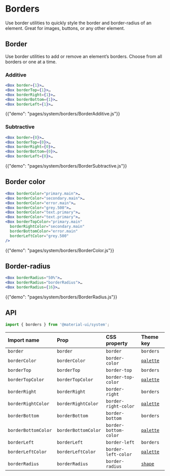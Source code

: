 # Borders

<p class="description">Use border utilities to quickly style the border and border-radius of an element. Great for images, buttons, or any other element.</p>

## Border

Use border utilities to add or remove an element’s borders. Choose from all borders or one at a time.

### Additive

```jsx
<Box border={1}>…
<Box borderTop={1}>…
<Box borderRight={1}>…
<Box borderBottom={1}>…
<Box borderLeft={1}>…
```

{{"demo": "pages/system/borders/BorderAdditive.js"}}

### Subtractive

```jsx
<Box border={0}>…
<Box borderTop={0}>…
<Box borderRight={0}>…
<Box borderBottom={0}>…
<Box borderLeft={0}>…
```

{{"demo": "pages/system/borders/BorderSubtractive.js"}}

## Border color

```jsx
<Box borderColor="primary.main">…
<Box borderColor="secondary.main">…
<Box borderColor="error.main">…
<Box borderColor="grey.500">…
<Box borderColor="text.primary">…
<Box borderColor="text.primary">…
<Box borderTopColor="primary.main" 
  borderRightColor="secondary.main" 
  borderBottomColor="error.main"
  borderLeftColor="grey.500"
/>
```

{{"demo": "pages/system/borders/BorderColor.js"}}

## Border-radius

```jsx
<Box borderRadius="50%">…
<Box borderRadius="borderRadius">…
<Box borderRadius={16}>…
```

{{"demo": "pages/system/borders/BorderRadius.js"}}

## API

```js
import { borders } from '@material-ui/system';
```

| Import name | Prop | CSS property | Theme key |
|:------------|:-----|:-------------|:----------|
| `border` | `border` | `border` | `borders` |
| `borderColor` | `borderColor` | `border-color` | [`palette`](/customization/default-theme/?expend-path=$.palette) |
| `borderTop` | `borderTop` | `border-top` | `borders` |
| `borderTopColor` | `borderTopColor` | `border-top-color` | [`palette`](/customization/default-theme/?expend-path=$.palette) |
| `borderRight` | `borderRight` | `border-right` | `borders` |
| `borderRightColor` | `borderRightColor` | `border-right-color` | [`palette`](/customization/default-theme/?expend-path=$.palette) |
| `borderBottom` | `borderBottom` | `border-bottom` | `borders` |
| `borderBottomColor` | `borderBottomColor` | `border-bottom-color` | [`palette`](/customization/default-theme/?expend-path=$.palette) |
| `borderLeft` | `borderLeft` | `border-left` | `borders` |
| `borderLeftColor` | `borderLeftColor` | `border-left-color` | [`palette`](/customization/default-theme/?expend-path=$.palette) |
| `borderRadius` | `borderRadius` | `border-radius` | [`shape`](/customization/default-theme/?expend-path=$.shape) |
